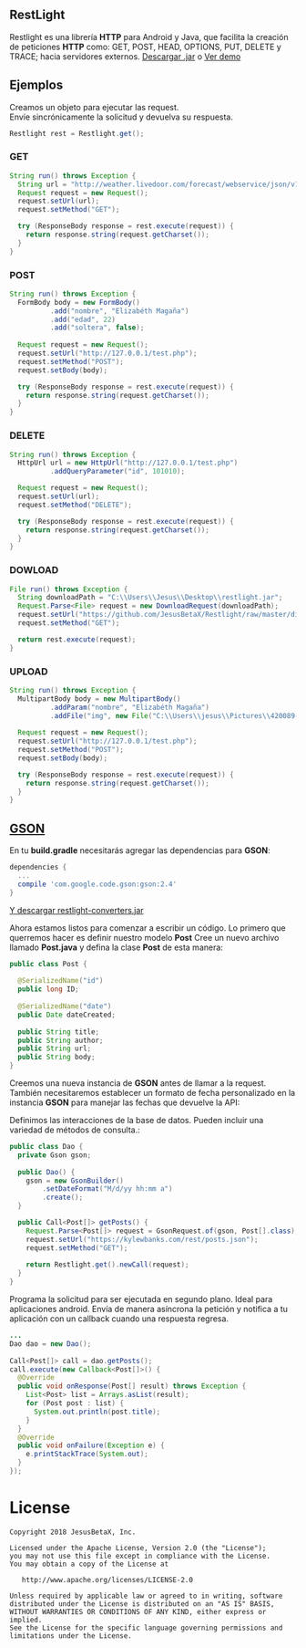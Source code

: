 ## RestLight

Restlight es una librería **HTTP** para Android y Java, que facilita la creación de peticiones **HTTP** como: GET, POST, HEAD, OPTIONS, PUT, DELETE y TRACE; hacia servidores externos. [Descargar .jar](https://github.com/JesusBetaX/Restlight/raw/master/dist/restlight.jar) o [Ver demo](https://github.com/JesusBetaX/restlight/tree/master/examples/src/com/jx) 

## Ejemplos

Creamos un objeto para ejecutar las request.  
Envíe sincrónicamente la solicitud y devuelva su respuesta.
```java
Restlight rest = Restlight.get();
```

### GET
```java
String run() throws Exception {
  String url = "http://weather.livedoor.com/forecast/webservice/json/v1?city=130010";
  Request request = new Request();
  request.setUrl(url);
  request.setMethod("GET");

  try (ResponseBody response = rest.execute(request)) {
    return response.string(request.getCharset());
  }
}
```

### POST
```java
String run() throws Exception {
  FormBody body = new FormBody()
          .add("nombre", "Elizabéth Magaña")
          .add("edad", 22)
          .add("soltera", false);
    
  Request request = new Request();
  request.setUrl("http://127.0.0.1/test.php");
  request.setMethod("POST");
  request.setBody(body);

  try (ResponseBody response = rest.execute(request)) {
    return response.string(request.getCharset());
  }
}
```

### DELETE
```java
String run() throws Exception {
  HttpUrl url = new HttpUrl("http://127.0.0.1/test.php")
          .addQueryParameter("id", 101010);

  Request request = new Request();
  request.setUrl(url);
  request.setMethod("DELETE");

  try (ResponseBody response = rest.execute(request)) {
    return response.string(request.getCharset());
  }
}
```

### DOWLOAD
```java
File run() throws Exception {
  String downloadPath = "C:\\Users\\Jesus\\Desktop\\restlight.jar";
  Request.Parse<File> request = new DownloadRequest(downloadPath);
  request.setUrl("https://github.com/JesusBetaX/Restlight/raw/master/dist/restlight.jar");
  request.setMethod("GET");

  return rest.execute(request);
}
```

### UPLOAD
```java
String run() throws Exception { 
  MultipartBody body = new MultipartBody()
          .addParam("nombre", "Elizabéth Magaña")
          .addFile("img", new File("C:\\Users\\jesus\\Pictures\\420089-Kycb_1600x1200.jpg"));
    
  Request request = new Request();
  request.setUrl("http://127.0.0.1/test.php");
  request.setMethod("POST");
  request.setBody(body);

  try (ResponseBody response = rest.execute(request)) {
    return response.string(request.getCharset());
  }
}
```

## [GSON](https://github.com/JesusBetaX/WebServiceDemo) 

En tu **build.gradle** necesitarás agregar las dependencias para **GSON**:

```groovy
dependencies {
  ...
  compile 'com.google.code.gson:gson:2.4'
}
```

[Y descargar restlight-converters.jar](https://github.com/JesusBetaX/Restlight/raw/master/dist/restlight-converters.jar)


Ahora estamos listos para comenzar a escribir un código. Lo primero que querremos hacer es definir nuestro modelo **Post**
Cree un nuevo archivo llamado **Post.java** y defina la clase **Post** de esta manera:

```java
public class Post {
  
  @SerializedName("id")
  public long ID;
    
  @SerializedName("date")
  public Date dateCreated;
 
  public String title;
  public String author;
  public String url;
  public String body;
}
```


Creemos una nueva instancia de **GSON** antes de llamar a la request. También necesitaremos establecer un formato de fecha personalizado en la instancia **GSON** para manejar las fechas que devuelve la API:

Definimos las interacciones de la base de datos. Pueden incluir una variedad de métodos de consulta.:

```java
public class Dao {
  private Gson gson;
    
  public Dao() {
    gson = new GsonBuilder()
        .setDateFormat("M/d/yy hh:mm a")
        .create();
  }

  public Call<Post[]> getPosts() {
    Request.Parse<Post[]> request = GsonRequest.of(gson, Post[].class);
    request.setUrl("https://kylewbanks.com/rest/posts.json");
    request.setMethod("GET");
    
    return Restlight.get().newCall(request);
  }
}
```

Programa la solicitud para ser ejecutada en segundo plano. Ideal para aplicaciones android. 
Envía de manera asíncrona la petición y notifica a tu aplicación con un callback cuando una respuesta regresa.
```java
...
Dao dao = new Dao();
    
Call<Post[]> call = dao.getPosts(); 
call.execute(new Callback<Post[]>() {
  @Override
  public void onResponse(Post[] result) throws Exception {
    List<Post> list = Arrays.asList(result);
    for (Post post : list) {
      System.out.println(post.title);
    }
  }
  @Override
  public void onFailure(Exception e) {
    e.printStackTrace(System.out);
  }
});
```
License
=======

    Copyright 2018 JesusBetaX, Inc.

    Licensed under the Apache License, Version 2.0 (the "License");
    you may not use this file except in compliance with the License.
    You may obtain a copy of the License at

       http://www.apache.org/licenses/LICENSE-2.0

    Unless required by applicable law or agreed to in writing, software
    distributed under the License is distributed on an "AS IS" BASIS,
    WITHOUT WARRANTIES OR CONDITIONS OF ANY KIND, either express or implied.
    See the License for the specific language governing permissions and
    limitations under the License.
